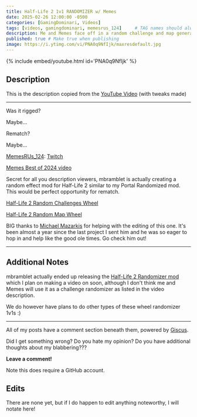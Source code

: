 ```yaml
---
title: Half-Life 2 1v1 RANDOMIZER w/ Memes
date: 2025-02-26 12:00:00 -0500
categories: [GamingDominari, Videos]
tags: [videos, gamingdominari, memesrus_124]     # TAG names should always be lowercase
description: Me and Memes face off in a random challenge and map generator.
published: true # Make true when publishing
image: https://i.ytimg.com/vi/PNA0q9NfIjk/maxresdefault.jpg
---
```

{% include embed/youtube.html id='PNA0q9NfIjk' %}

## Description
This is the description copied from the [YouTube Video](https://youtu.be/PNA0q9NfIjk?si=eSK3Hng3-DJwThy8) (with tweaks made)

---

Was it rigged?

Maybe...

Rematch?

Maybe...

[MemesRUs_124](https://www.youtube.com/@MemesRUs_124): [Twitch](https://www.twitch.tv/memesrus_124)

[Memes Best of 2024 video](https://youtu.be/grqVdASAqr8?si=nO41hYBqq3Y6eOHN)

Secret for all you description viewers, mbramblet is actually creating a random effect mod for Half-Life 2 similar to my Portal Randomized mod. This would be perfect opportunity for rematch.

[Half-Life 2 Random Challenges Wheel](https://wheelofnames.com/yzt-ebz)

[Half-Life 2 Random Map Wheel](https://wheelofnames.com/wkj-hq6)

BIG thanks to [Michael Mazarkis](https://www.youtube.com/@michaelmazarakis6796) for helping with the editing of this one. It's been almost a year since the last project I sent him and he was so eager to hop in and help like the good ole times. Go check him out!

---

## Additional Notes

mbramblet actually ended up releasing the [Half-Life 2 Randomizer mod](https://gamebanana.com/mods/581306) which I plan on making a video on soon, 
although I don't think me and Memes will use it as a challenge randomizer as listed in the video description.

We do however have plans to do other types of these wheel randomizer 1v1s :)

---

All of my posts have a comment section beneath them, powered by [Giscus](https://giscus.app/).

Did I get something wrong? Do you hate my opinion? Do you have additional thoughts about my blabbering???

**Leave a comment!**

Note this does require a GitHub account.

## Edits

There are none yet, but if I do happen to edit anything noteworthy, I will notate here!